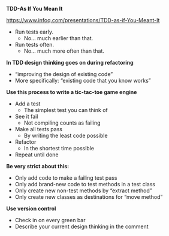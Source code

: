 **TDD-As If You Mean It**

https://www.infoq.com/presentations/TDD-as-if-You-Meant-It 

* Run tests early.
  * No… much earlier than that. 
* Run tests often.
  * No… much more often than that. 
	
**In TDD design thinking goes on during refactoring** 
* “improving the design of existing code” 
* More specifically: “existing code that you know works”

**Use this process to write a tic-tac-toe game engine** 
* Add a test 
  * The simplest test you can think of 
* See it fail 
  * Not compiling counts as failing 
* Make all tests pass 
  * By writing the least code possible 
* Refactor 
  * In the shortest time possible 
* Repeat until done

**Be very strict about this:**
* Only add code to make a failing test pass 
* Only add brand-new code to test methods in a test class 
* Only create new non-test methods by “extract method” 
* Only create new classes as destinations for “move method” 

**Use version control**
* Check in on every green bar 
* Describe your current design thinking in the comment 
